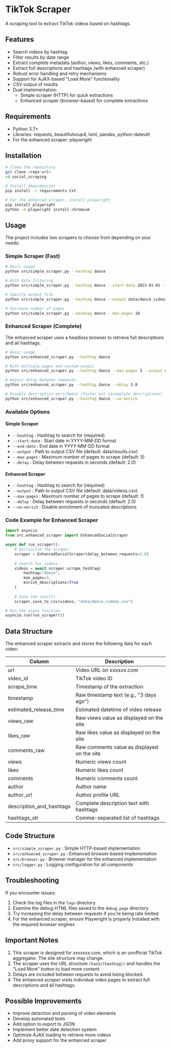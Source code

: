 # TikTok Scraper

A scraping tool to extract TikTok videos based on hashtags.

## Features

- Search videos by hashtag
- Filter results by date range
- Extract complete metadata (author, views, likes, comments, etc.)
- Extract full descriptions and hashtags (with enhanced scraper)
- Robust error handling and retry mechanisms
- Support for AJAX-based "Load More" functionality
- CSV output of results
- Dual implementation:
  - Simple scraper (HTTP) for quick extractions
  - Enhanced scraper (browser-based) for complete extractions

## Requirements

- Python 3.7+
- Libraries: requests, beautifulsoup4, lxml, pandas, python-dateutil
- For the enhanced scraper: playwright

## Installation

```bash
# Clone the repository
git clone <repo-url>
cd social_scraping

# Install dependencies
pip install -r requirements.txt

# For the enhanced scraper, install playwright
pip install playwright
python -m playwright install chromium
```

## Usage

The project includes two scrapers to choose from depending on your needs:

### Simple Scraper (Fast)

```bash
# Basic usage
python src/simple_scraper.py --hashtag dance

# With date filtering
python src/simple_scraper.py --hashtag dance --start-date 2023-01-01 --end-date 2023-12-31

# Specify output file
python src/simple_scraper.py --hashtag dance --output data/dance_videos.csv

# Increase number of pages
python src/simple_scraper.py --hashtag dance --max-pages 10
```

### Enhanced Scraper (Complete)

The enhanced scraper uses a headless browser to retrieve full descriptions and all hashtags.

```bash
# Basic usage
python src/enhanced_scraper.py --hashtag dance

# With multiple pages and custom output
python src/enhanced_scraper.py --hashtag dance --max-pages 3 --output data/dance_results.csv

# Adjust delay between requests
python src/enhanced_scraper.py --hashtag dance --delay 3.0

# Disable description enrichment (faster but incomplete descriptions)
python src/enhanced_scraper.py --hashtag dance --no-enrich
```

### Available Options

#### Simple Scraper

- `--hashtag` : Hashtag to search for (required)
- `--start-date` : Start date in YYYY-MM-DD format
- `--end-date` : End date in YYYY-MM-DD format
- `--output` : Path to output CSV file (default: data/results.csv)
- `--max-pages` : Maximum number of pages to scrape (default: 5)
- `--delay` : Delay between requests in seconds (default: 2.0)

#### Enhanced Scraper

- `--hashtag` : Hashtag to search for (required)
- `--output` : Path to output CSV file (default: data/videos.csv)
- `--max-pages` : Maximum number of pages to scrape (default: 1)
- `--delay` : Delay between requests in seconds (default: 2.0)
- `--no-enrich` : Disable enrichment of truncated descriptions

### Code Example for Enhanced Scraper

```python
import asyncio
from src.enhanced_scraper import EnhancedSocialScraper

async def run_scraper():
    # Initialize the scraper
    scraper = EnhancedSocialScraper(delay_between_requests=2.0)
    
    # Search for videos
    videos = await scraper.scrape_hashtag(
        hashtag="dance",
        max_pages=3,
        enrich_descriptions=True
    )
    
    # Save the results
    scraper.save_to_csv(videos, "data/dance_videos.csv")

# Run the async function
asyncio.run(run_scraper())
```

## Data Structure

The enhanced scraper extracts and stores the following data for each video:

| Column                 | Description                                      |
|------------------------|--------------------------------------------------|
| url                    | Video URL on xxxxxx.com                        |
| video_id               | TikTok video ID                                  |
| scrape_time            | Timestamp of the extraction                      |
| timestamp              | Raw timestamp text (e.g., "3 days ago")          |
| estimated_release_time | Estimated datetime of video release              |
| views_raw              | Raw views value as displayed on the site         |
| likes_raw              | Raw likes value as displayed on the site         |
| comments_raw           | Raw comments value as displayed on the site      |
| views                  | Numeric views count                              |
| likes                  | Numeric likes count                              |
| comments               | Numeric comments count                           |
| author                 | Author name                                      |
| author_url             | Author profile URL                               |
| description_and_hashtags| Complete description text with hashtags         |
| hashtags_str           | Comma-separated list of hashtags                 |

## Code Structure

- `src/simple_scraper.py` : Simple HTTP-based implementation
- `src/enhanced_scraper.py` : Enhanced browser-based implementation
- `src/browser.py` : Browser manager for the enhanced implementation
- `src/logger.py` : Logging configuration for all components

## Troubleshooting

If you encounter issues:

1. Check the log files in the `logs` directory
2. Examine the debug HTML files saved to the `debug_page` directory
3. Try increasing the delay between requests if you're being rate limited
4. For the enhanced scraper, ensure Playwright is properly installed with the required browser engines

## Important Notes

1. This scraper is designed for xxxxxxx.com, which is an unofficial TikTok aggregator. The site structure may change.
2. The scraper uses the URL structure `/hash/[hashtag]/` and handles the "Load More" button to load more content.
3. Delays are included between requests to avoid being blocked.
4. The enhanced scraper visits individual video pages to extract full descriptions and all hashtags.

## Possible Improvements

- Improve detection and parsing of video elements
- Develop automated tests
- Add option to export to JSON
- Implement better date detection system
- Optimize AJAX loading to retrieve more videos
- Add proxy support for the enhanced scraper